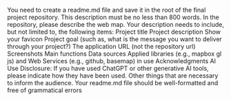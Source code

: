 You need to create a readme.md file and save it in the root of the final project repository. This description must be no less than 800 words. In the repository, please describe the web map. Your description needs to include, but not limited to, the following items:
Project title
Project description
Show your favicon
Project goal (such as, what is the message you want to deliver through your project?)
The application URL (not the repository url)
Screenshots
Main functions
Data sources
Applied libraries (e.g., mapbox gl js) and Web Services (e.g., github, basemap) in use
Acknowledgments
AI Use Disclosure: If you have used ChatGPT or other generative AI tools, please indicate how they have been used.
Other things that are necessary to inform the audience.
Your readme.md file should be well-formatted and free of grammatical errors